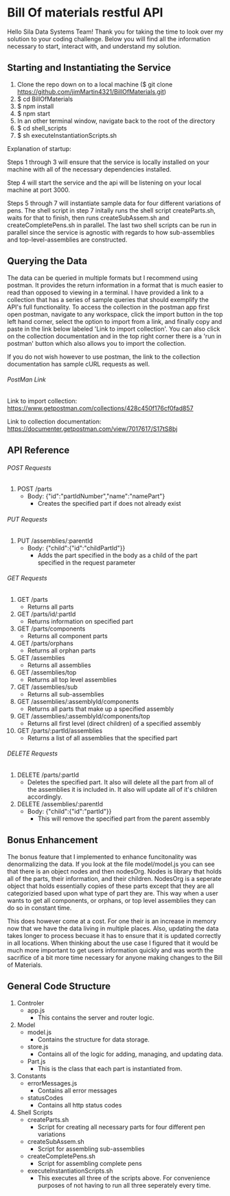 # Bill Of materials restful API
Hello Sila Data Systems Team! Thank you for taking the time to look over my solution to your coding challenge. Below you will find all the information necessary to start, interact with, and understand my solution.

## Starting and Instantiating the Service
1. Clone the repo down on to a local machine ($ git clone https://github.com/jimMartin4321/BillOfMaterials.git)
2. $ cd BillOfMaterials
3. $ npm install
4. $ npm start
5. In an other terminal window, navigate back to the root of the directory
6. $ cd shell_scripts
7. $ sh executeInstantiationScripts.sh

Explanation of startup:

Steps 1 through 3 will ensure that the service is locally installed on your machine with all of the necessary dependencies installed.

Step 4 will start the service and the api will be listening on your local machine at port 3000.

Steps 5 through 7 will instantiate sample data for four different variations of pens. The shell script in step 7 initally runs the shell script createParts.sh, waits for that to finish, then runs createSubAssem.sh and createCompletePens.sh in parallel. The last two shell scripts can be run in parallel since the service is agnostic with regards to how sub-assemblies and top-level-assemblies are constructed.

## Querying the Data
The data can be queried in multiple formats but I recommend using postman. It provides the return information in a format that is much easier to read than opposed to viewing in a terminal. I have provided a link to a collection that has a series of sample queries that should exemplify the API's full functionality. To access the collection in the postman app first open postman, navigate to any workspace, click the import button in the top left hand corner, select the option to import from a link, and finally copy and paste in the link below labeled 'Link to import collection'. You can also click on the collection documentation and in the top right corner there is a 'run in postman' button which also allows you to import the collection.

If you do not wish however to use postman, the link to the collection documentation has sample cURL requests as well.

###### PostMan Link
Link to import collection: https://www.getpostman.com/collections/428c450f176cf0fad857

Link to collection documentation: https://documenter.getpostman.com/view/7017617/S17tS8bj

## API Reference

###### POST Requests
1. POST /parts
    - Body: {"id":"partIdNumber","name":"namePart"}
        - Creates the specified part if does not already exist
###### PUT Requests
1. PUT /assemblies/:parentId
      - Body: {"child":{"id":"childPartId"}}
        - Adds the part specified in the body as a child of the part specified in the request parameter
###### GET Requests
1. GET /parts
    - Returns all parts
2. GET /parts/id/:partId
    - Returns information on specified part
3. GET /parts/components
    - Returns all component parts
4. GET /parts/orphans
    - Returns all orphan parts
5. GET /assemblies
    - Returns all assemblies
6. GET /assemblies/top
    - Returns all top level assemblies
7. GET /assemblies/sub
    - Returns all sub-assemblies
8. GET /assemblies/:assemblyId/components
    - Returns all parts that make up a specified assembly
9. GET /assemblies/:assemblyId/components/top
    - Returns all first level (direct children) of a specified assembly
10. GET /parts/:partId/assemblies
    - Returns a list of all assemblies that the specified part
###### DELETE Requests
1. DELETE /parts/:partId
    - Deletes the specified part. It also will delete all the part from all of the assemblies it is included in. It also will update all of it's children accordingly.
2. DELETE /assemblies/:parentId
    - Body: {"child":{"id":"partId"}}
        - This will remove the specified part from the parent assembly

## Bonus Enhancement
The bonus feature that I implemented to enhance funcitonality was denormalizing the data. If you look at the file model/model.js you can see that there is an object nodes and then nodesOrg. Nodes is library that holds all of the parts, their information, and their children. NodesOrg is a seperate object that holds essentially copies of these parts except that they are all categorizied based upon what type of part they are. This way when a user wants to get all components, or orphans, or top level assemblies they can do so in constant time.

This does however come at a cost. For one their is an increase in memory now that we have the data living in multiple places. Also, updating the data takes longer to process becuase it has to ensure that it is updated correctly in all locations. When thinking about the use case I figured that it would be much more important to get users information quickly and was worth the sacrifice of a bit more time necessary for anyone making changes to the Bill of Materials.

## General Code Structure
1. Controler
    - app.js
        - This contains the server and router logic.
2. Model
    - model.js
        - Contains the structure for data storage.
    - store.js
        - Contains all of the logic for adding, managing, and updating data.
    - Part.js
        - This is the class that each part is instantiated from.
3. Constants
    - errorMessages.js
        - Contains all error messages
    - statusCodes
        - Contains all http status codes
4. Shell Scripts
    - createParts.sh
        - Script for creating all necessary parts for four different pen variations
    - createSubAssem.sh
        - Script for assembling sub-assemblies
    - createCompletePens.sh
        - Script for assembling complete pens
    - executeInstantiationScripts.sh
        - This executes all three of the scripts above. For convenience purposes of not having to run all three seperately every time.
        
